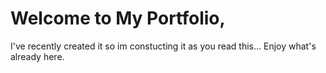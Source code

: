# Welcome to My Portfolio,
 I've recently created it so im constucting it as you read this... Enjoy what's already here.
